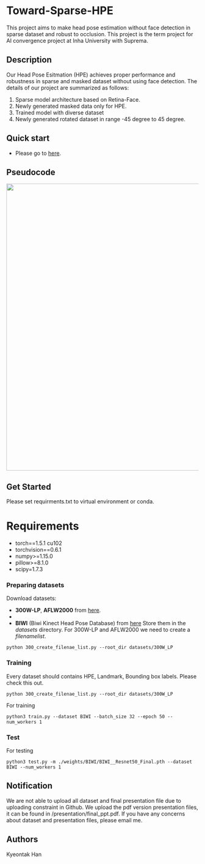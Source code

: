 # Toward-Sparse-HPE
This project aims to make head pose estimation without face detection in sparse dataset and robust to occlusion.
This project is the term project for AI convergence project at Inha University with Suprema. 

## Description
Our Head Pose Esitmation (HPE) achieves proper performance and robustness in sparse and masked dataset without using face detection. The details of our project are summarized as follows: 
1. Sparse model architecture based on Retina-Face.
2. Newly generated masked data only for HPE.
3. Trained model with diverse dataset
4. Newly generated rotated dataset in range -45 degree to 45 degree. 

## Quick start
* Please go to [here](https://bridge-aix.inha.ac.kr/studio/preview?projectId=48&token=eyJhbGciOiJIUzI1NiJ9.OA.LkEQgaZ3g67mvxL2PYlV6pGn5N6WRBCjwqbTR7Jml6E&nodeName=master).

## Pseudocode

<img align="center" src="./figures/45_degree_change.gif" width="750">

## Get Started 
Please set requirments.txt to virtual environment or conda. 
# Requirements

*   torch==1.5.1 cu102
*   torchvision==0.6.1
*   numpy>=1.15.0
*   pillow>=8.1.0
*   scipy=1.7.3

### Preparing datasets
Download datasets:
* **300W-LP**, **AFLW2000** from [here](http://www.cbsr.ia.ac.cn/users/xiangyuzhu/projects/3DDFA/main.htm).
* 
* **BIWI** (Biwi Kinect Head Pose Database) from [here](https://icu.ee.ethz.ch/research/datsets.html) 
Store them in the *datasets* directory.
For 300W-LP and AFLW2000 we need to create a *filenamelist*. 
```
python 300_create_filenae_list.py --root_dir datasets/300W_LP
```
### Training
Every dataset should contains HPE, Landmark, Bounding box labels. Please check this out.
```
python 300_create_filenae_list.py --root_dir datasets/300W_LP
```
For training 
```
python3 train.py --dataset BIWI --batch_size 32 --epoch 50 --num_workers 1
```
### Test 
For testing
```
python3 test.py -m ./weights/BIWI/BIWI__Resnet50_Final.pth --dataset BIWI --num_workers 1
```
## Notification
We are not able to upload all dataset and final presentation file due to uploading constraint in Github. We upload the pdf version presentation files, it can be found in /presentation/final_ppt.pdf.
If you have any concerns about dataset and presentation files, please email me. 

## Authors
Kyeontak Han 


